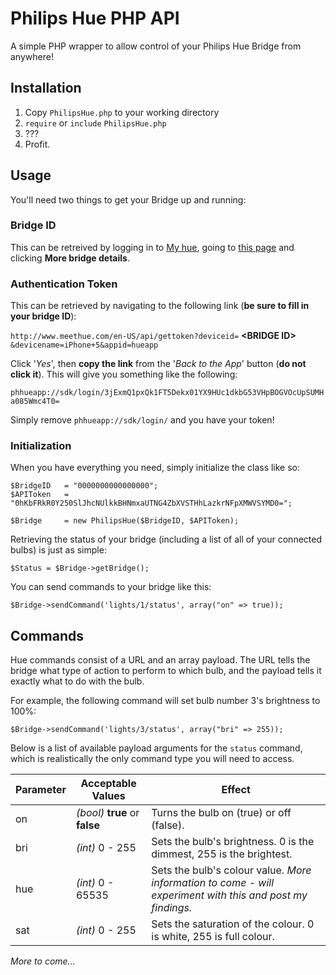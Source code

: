 # Philips Hue PHP API
A simple PHP wrapper to allow control of your Philips Hue Bridge from anywhere!

## Installation
1. Copy `PhilipsHue.php` to your working directory
2. `require` or `include` `PhilipsHue.php`
3. ???
4. Profit.

## Usage
You'll need two things to get your Bridge up and running:

### Bridge ID
This can be retreived by logging in to [My hue](https://my.meethue.com/en-us/), going to [this page](https://www.meethue.com/en-us/user/bridge) and clicking **More bridge details**.

### Authentication Token
This can be retrieved by navigating to the following link (**be sure to fill in your bridge ID**):

`http://www.meethue.com/en-US/api/gettoken?deviceid=` **&lt;BRIDGE ID&gt;** `&devicename=iPhone+5&appid=hueapp`

Click '*Yes*', then **copy the link** from the '*Back to the App*' button (**do not click it**). This will give you something like the following:

`phhueapp://sdk/login/3jExmQ1pxQk1FT5Dekx01YX9HUc1dkbG53VHpBOGVOcUpSUMHa085Wmc4T0=`

Simply remove `phhueapp://sdk/login/` and you have your token!

### Initialization
When you have everything you need, simply initialize the class like so:

    $BridgeID	= "0000000000000000";
    $APIToken	= "0hKbFRkR0Y250SlJhcNUlkkBHNmxaUTNG4ZbXVSTHhLazkrNFpXMWVSYMD0=";

    $Bridge		= new PhilipsHue($BridgeID, $APIToken);

Retrieving the status of your bridge (including a list of all of your connected bulbs) is just as simple:

    $Status = $Bridge->getBridge();

You can send commands to your bridge like this:

    $Bridge->sendCommand('lights/1/status', array("on" => true));

## Commands
Hue commands consist of a URL and an array payload. The URL tells the bridge what type of action to perform to which bulb, and the payload tells it exactly what to do with the bulb.

For example, the following command will set bulb number 3's brightness to 100%:

    $Bridge->sendCommand('lights/3/status', array("bri" => 255));

Below is a list of available payload arguments for the `status` command, which is realistically the only command type you will need to access.

| Parameter | Acceptable Values | Effect |
| --------- | ----------------- | ------ |
| on | *(bool)* **true** or **false** | Turns the bulb on (true) or off (false). |
| bri | *(int)* 0 - 255 | Sets the bulb's brightness. 0 is the dimmest, 255 is the brightest. |
| hue | *(int)* 0 - 65535 | Sets the bulb's colour value. *More information to come - will experiment with this and post my findings.* |
| sat | *(int)* 0 - 255 | Sets the saturation of the colour. 0 is white, 255 is full colour. |

*More to come...*
